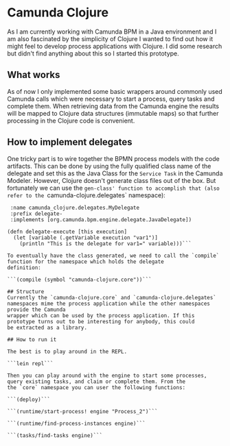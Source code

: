 # Camunda Clojure

As I am currently working with Camunda BPM in a Java environment and I am also fascinated by the simplicity of 
Clojure I wanted to find out how it might feel to develop process applications with Clojure. I did some research
but didn't find anything about this so I started this prototype.

## What works
As of now I only implemented some basic wrappers around commonly used Camunda calls which were necessary to start a process,
query tasks and complete them. When retrieving data from the Camunda engine the results will be mapped to Clojure data
structures (immutable maps) so that further processing in the Clojure code is convenient.

## How to implement delegates
One tricky part is to wire together the BPMN process models with the code artifacts. This can be done by using the fully
qualified class name of the delegate and set this as the Java Class for the `Service Task` in the Camunda Modeler. However,
Clojure doesn't generate class files out of the box. But fortunately we can use the `gen-class' function to accomplish that
(also refer to the `camunda-clojure.delegates` namespace):

```(gen-class
 :name camunda_clojure.delegates.MyDelegate
 :prefix delegate-
 :implements [org.camunda.bpm.engine.delegate.JavaDelegate])

(defn delegate-execute [this execution]
  (let [variable (.getVariable execution "var1")]
    (println "This is the delegate for var1=" variable)))```

To eventually have the class generated, we need to call the `compile` function for the namespace which holds the delegate 
definition:

```(compile (symbol "camunda-clojure.core"))```

## Structure
Currently the `camunda-clojure.core` and `camunda-clojure.delegates` namespaces mime the process application while the other namespaces provide the Camunda
wrapper which can be used by the process application. If this prototype turns out to be interesting for anybody, this could
be extracted as a library.

## How to run it

The best is to play around in the REPL. 

```lein repl```

Then you can play around with the engine to start some processes, query existing tasks, and claim or complete them. From the 
the `core` namespace you can user the following functions: 

```(deploy)```

```(runtime/start-process! engine "Process_2")```

```(runtime/find-process-instances engine)```

```(tasks/find-tasks engine)```